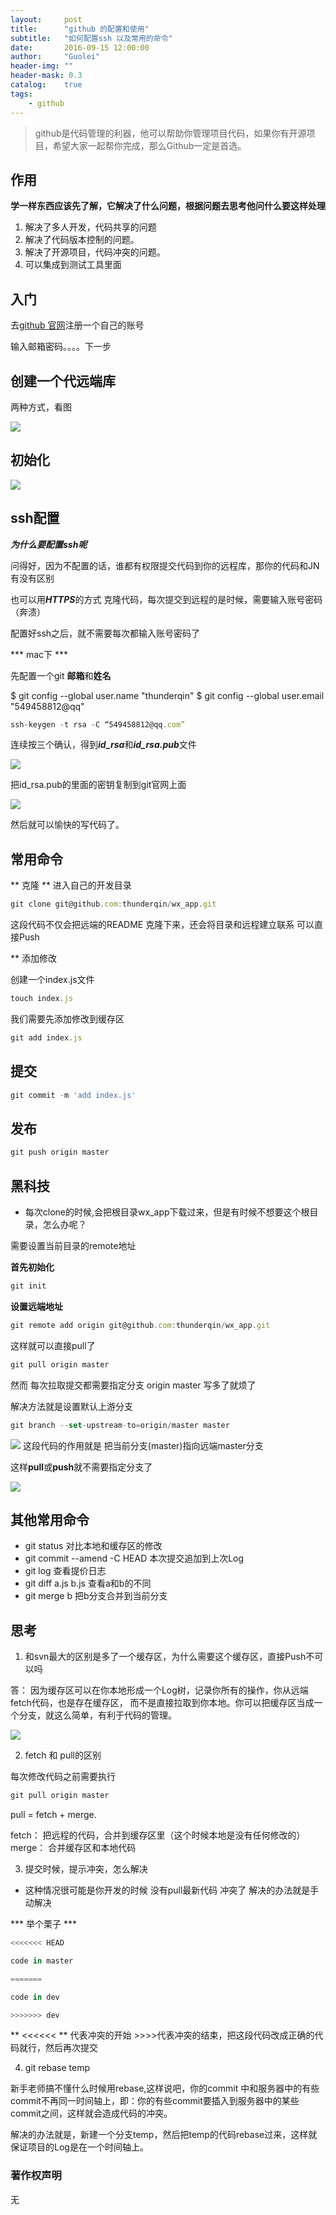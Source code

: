 ```yaml
---
layout:     post
title:      "github 的配置和使用"
subtitle:   "如何配置ssh 以及常用的命令"
date:       2016-09-15 12:00:00
author:     "Guolei"
header-img: ""
header-mask: 0.3
catalog:    true
tags:
    - github
---
```


>github是代码管理的利器，他可以帮助你管理项目代码，如果你有开源项目，希望大家一起帮你完成，那么Github一定是首选。


## 作用

**学一样东西应该先了解，它解决了什么问题，根据问题去思考他问什么要这样处理**

1. 解决了多人开发，代码共享的问题
2. 解决了代码版本控制的问题。
3. 解决了开源项目，代码冲突的问题。
4. 可以集成到测试工具里面

## 入门

去[github 官网](https://github.com/)注册一个自己的账号

输入邮箱密码。。。。下一步

## 创建一个代远端库

两种方式，看图

![](http://www.qinguolei.com/img/in-post/git/git-new.jpeg)

## 初始化

![](http://www.qinguolei.com/img/in-post/git/git-init.jpeg)


## ssh配置

***为什么要配置ssh呢***

问得好，因为不配置的话，谁都有权限提交代码到你的远程库，那你的代码和JN有没有区别

也可以用***HTTPS***的方式 克隆代码，每次提交到远程的是时候，需要输入账号密码（奔溃）

配置好ssh之后，就不需要每次都输入账号密码了

*** mac下 ***

先配置一个git **邮箱**和**姓名**

$ git config --global user.name "thunderqin"
$ git config --global user.email "549458812@qq"

```js
ssh-keygen -t rsa -C “549458812@qq.com”
```

连续按三个确认，得到***id_rsa***和***id_rsa.pub***文件

![](http://www.qinguolei.com/img/in-post/git/ssh.jpeg)

把id_rsa.pub的里面的密钥复制到git官网上面

![](http://www.qinguolei.com/img/in-post/git/git-ssh.png)


然后就可以愉快的写代码了。

## 常用命令

** 克隆 **
进入自己的开发目录

``` js
git clone git@github.com:thunderqin/wx_app.git
```

这段代码不仅会把远端的README 克隆下来，还会将目录和远程建立联系 可以直接Push

** 添加修改

创建一个index.js文件

```js
touch index.js
```
我们需要先添加修改到缓存区

```js
git add index.js
```

## 提交

```js
git commit -m 'add index.js'
```

## 发布

```js
git push origin master
```

## 黑科技

* 每次clone的时候,会把根目录wx_app下载过来，但是有时候不想要这个根目录，怎么办呢？

需要设置当前目录的remote地址

**首先初始化**

```js
git init
```

**设置远端地址**

```js
git remote add origin git@github.com:thunderqin/wx_app.git
```

这样就可以直接pull了

```js
git pull origin master
```

然而 每次拉取提交都需要指定分支 origin master
写多了就烦了

解决方法就是设置默认上游分支
```js
git branch --set-upstream-to=origin/master master
```

![](http://www.qinguolei.com/img/in-post/git/git-upstream.jpeg)
这段代码的作用就是 把当前分支(master)指向远端master分支

这样**pull**或**push**就不需要指定分支了

![](http://www.qinguolei.com/img/in-post/git/git-push.jpeg)

## 其他常用命令

* git status 对比本地和缓存区的修改
* git commit --amend -C HEAD  本次提交追加到上次Log
* git log 查看提价日志
* git diff a.js b.js 查看a和b的不同
* git merge b 把b分支合并到当前分支


## 思考

1. 和svn最大的区别是多了一个缓存区，为什么需要这个缓存区，直接Push不可以吗

答： 因为缓存区可以在你本地形成一个Log树，记录你所有的操作，你从远端fetch代码，也是存在缓存区，
而不是直接拉取到你本地。你可以把缓存区当成一个分支，就这么简单，有利于代码的管理。


![](http://www.qinguolei.com/img/in-post/git/git-cache.png)

2. fetch 和 pull的区别

每次修改代码之前需要执行

```js
git pull origin master
```

pull = fetch + merge.

fetch： 把远程的代码，合并到缓存区里（这个时候本地是没有任何修改的）
merge： 合并缓存区和本地代码

3. 提交时候，提示冲突，怎么解决

* 这种情况很可能是你开发的时候 没有pull最新代码 冲突了 解决的办法就是手动解决


*** 举个栗子 ***

```js
<<<<<<< HEAD

code in master

=======

code in dev

>>>>>>> dev
```

** <<<<<< ** 代表冲突的开始 >>>>代表冲突的结束，把这段代码改成正确的代码就行，然后再次提交

4. git rebase temp

新手老师搞不懂什么时候用rebase,这样说吧，你的commit 中和服务器中的有些commit不再同一时间轴上，即：你的有些commit要插入到服务器中的某些commit之间，这样就会造成代码的冲突。

解决的办法就是，新建一个分支temp，然后把temp的代码rebase过来，这样就保证项目的Log是在一个时间轴上。



### 著作权声明

无